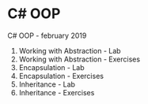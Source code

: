 # C# OOP
C# OOP - february 2019

01. Working with Abstraction - Lab
01. Working with Abstraction - Exercises
02. Encapsulation - Lab
02. Encapsulation - Exercises
03. Inheritance - Lab
03. Inheritance - Exercises